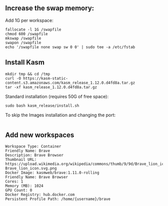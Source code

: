 ## Increase the swap memory:
Add 1G per workspace:
```
fallocate -l 1G /swapfile
chmod 600 /swapfile
mkswap /swapfile
swapon /swapfile
echo '/swapfile none swap sw 0 0' | sudo tee -a /etc/fstab
```
## Install Kasm
```
mkdir tmp && cd /tmp
curl -O https://kasm-static-content.s3.amazonaws.com/kasm_release_1.12.0.d4fd8a.tar.gz
tar -xf kasm_release_1.12.0.d4fd8a.tar.gz
```
Standard installation (requires 50G of free space):
```
sudo bash kasm_release/install.sh
```
To skip the Images installation and changing the port:
```

```
## Add new workspaces
```
Workspace Type: Container
Friendly Name: Brave
Description: Brave Browser
Thumbnail URL: https://upload.wikimedia.org/wikipedia/commons/thumb/9/9d/Brave_lion_icon.svg/654px-Brave_lion_icon.svg.png
Docker Image: kasmweb/brave:1.11.0-rolling
Friendly Name: Brave Browser
Cores: 1
Memory (MB): 1024
GPU Count: 0
Docker Registry: hub.docker.com
Persistent Profile Path: /home/{username}/brave
```
